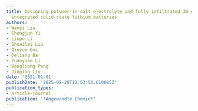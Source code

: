 ```yaml
---
title: Designing polymer-in-salt electrolyte and fully infiltrated 3D electrode for
  integrated solid-state lithium batteries
authors:
- Wenyi Liu
- Chengjun Yi
- Linpo Li
- Shuailei Liu
- Qiuyue Gui
- Deliang Ba
- Yuanyuan Li
- Dongliang Peng
- Jinping Liu
date: '2021-01-01'
publishDate: '2025-08-28T12:53:50.610085Z'
publication_types:
- article-journal
publication: '*Angewandte Chemie*'
---
```

